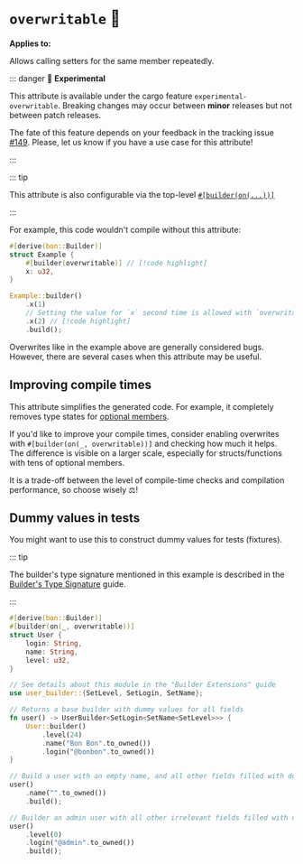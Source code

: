 # `overwritable` :microscope:

**Applies to:** <Badge type="warning" text="struct fields"/> <Badge type="warning" text="function arguments"/> <Badge type="warning" text="method arguments"/>

Allows calling setters for the same member repeatedly.

::: danger 🔬 **Experimental**

This attribute is available under the cargo feature `experimental-overwritable`. Breaking changes may occur between **minor** releases but not between patch releases.

The fate of this feature depends on your feedback in the tracking issue [#149](https://github.com/elastio/bon/issues/149). Please, let us know if you have a use case for this attribute!

:::

::: tip

This attribute is also configurable via the top-level [`#[builder(on(...))]`](../top-level/on)

:::

For example, this code wouldn't compile without this attribute:

```rust
#[derive(bon::Builder)]
struct Example {
    #[builder(overwritable)] // [!code highlight]
    x: u32,
}

Example::builder()
    .x(1)
    // Setting the value for `x` second time is allowed with `overwritable` // [!code highlight]
    .x(2) // [!code highlight]
    .build();
```

Overwrites like in the example above are generally considered bugs. However, there are several cases when this attribute may be useful.

## Improving compile times

This attribute simplifies the generated code. For example, it completely removes type states for [optional members](../../../guide/basics/optional-members).

If you'd like to improve your compile times, consider enabling overwrites with `#[builder(on(_, overwritable))]` and checking how much it helps. The difference is visible on a larger scale, especially for structs/functions with tens of optional members.

It is a trade-off between the level of compile-time checks and compilation performance, so choose wisely ⚖️!

## Dummy values in tests

You might want to use this to construct dummy values for tests (fixtures).

::: tip

The builder's type signature mentioned in this example is described in the [Builder's Type Signature](../../../guide/typestate-api/builders-type-signature) guide.

:::

```rust
#[derive(bon::Builder)]
#[builder(on(_, overwritable))]
struct User {
    login: String,
    name: String,
    level: u32,
}

// See details about this module in the "Builder Extensions" guide
use user_builder::{SetLevel, SetLogin, SetName};

// Returns a base builder with dummy values for all fields
fn user() -> UserBuilder<SetLogin<SetName<SetLevel>>> {
    User::builder()
        .level(24)
        .name("Bon Bon".to_owned())
        .login("@bonbon".to_owned())
}

// Build a user with an empty name, and all other fields filled with dummy data
user()
    .name("".to_owned())
    .build();

// Builder an admin user with all other irrelevant fields filled with dummy data
user()
    .level(0)
    .login("@admin".to_owned())
    .build();
```
